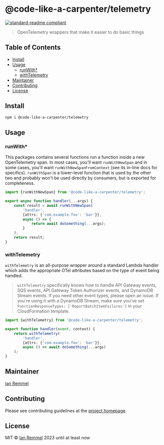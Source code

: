 # @code-like-a-carpenter/telemetry

[![standard-readme compliant](https://img.shields.io/badge/readme%20style-standard-brightgreen.svg?style=flat-square)](https://github.com/RichardLitt/standard-readme)

> OpenTelemetry wrappers that make it easier to do basic things

## Table of Contents

-   [Install](#install)
-   [Usage](#usage)
    -   [runWith\*](#runwith)
    -   [withTelemetry](#withtelemetry)
-   [Maintainer](#maintainer)
-   [Contributing](#contributing)
-   [License](#license)

## Install

```bash
npm i @code-like-a-carpenter/telemetry
```

## Usage

### runWith\*

This packages contains several functions run a function inside a new
OpenTelemetry span. In most cases, you'll want `runWithNewSpan` and in some
cases, you'll want `runWithNewSpanFromContext` (see its in-line docs for
specifics). `runWithSpan` is a lower-level function that is used by the other
two and probably won't be used directly by consumers, but is exported for
completeness.

```ts
import {runWithNewSpan} from '@code-like-a-carpenter/telemetry';

export async function handler(...args) {
    const result = await runWithNewSpan(
        'handler',
        {attrs: {'com.example.foo': 'bar'}},
        async () => {
            return await doSomething(...args);
        }
    );
    return result;
}
```

### withTelemetry

`withTelemetry` is an all-purpose wrapper around a standard Lambda handler which
adds the appropriate OTel attributes based on the type of event being handled.

> `withTelemetry` specifically knows how to handle API Gateway events, SQS
> events, API Gateway Token Authorizer events, and DynamoDB Stream events. If
> you need other event types, please open an issue. If you're using it with a
> DynamoDB Stream, make sure you've set
> `FunctionResponseTypes: ['ReportBatchItemFailures']` in your CloudFormation
> template.

```ts
import {withTelemetry} from '@code-like-a-carpenter/telemetry';

export function handler(event, context) {
    return withTelemetry(
        'handler',
        {attrs: {'com.example.foo': 'bar'}},
        async () => await doSomething(...args)
    );
}
```

## Maintainer

[Ian Remmel](https://www.ianwremmel.com)

## Contributing

Please see contributing guidelines at the
[project homepage](https://www.github.com/code-like-a-carpenter/workbench/tree/main/packages/@code-like-a-carpenter/telemetry).

## License

MIT © [Ian Remmel](https://www.ianwremmel.com) 2023 until at least now
